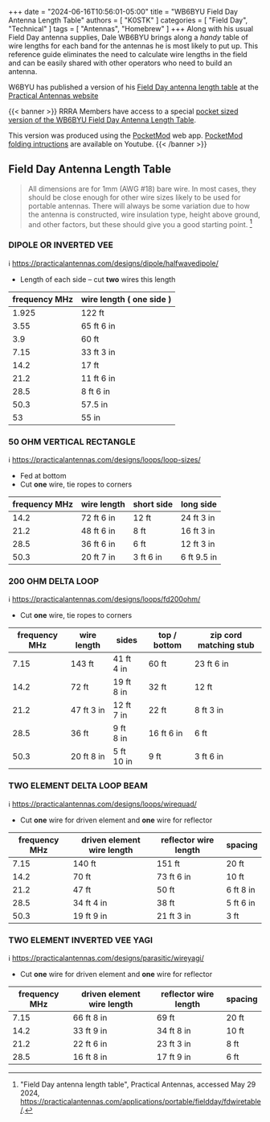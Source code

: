 +++
date = "2024-06-16T10:56:01-05:00"
title = "WB6BYU Field Day Antenna Length Table"
authors = [ "K0STK" ]
categories = [ "Field Day", "Technical" ]
tags = [ "Antennas", "Homebrew" ]
+++
Along with his usual Field Day antenna supplies, Dale WB6BYU brings along a
*handy* table of wire lengths for each band for the antennas he is most likely
to put up. This reference guide eliminates the need to calculate wire lengths
in the field and can be easily shared with other operators who need to build
an antenna.

W6BYU has published a version of his 
[Field Day antenna length table](https://practicalantennas.com/applications/portable/fieldday/fdwiretable/) 
at the
[Practical Antennas website](https://practicalantennas.com/) 

<!--more-->

{{< banner >}}
RRRA Members have access to a special
[pocket sized version of the WB6BYU Field Day Antenna Length Table](https://cloud.rrra.org/index.php/f/71980).

This version was produced using the [PocketMod](https://pocketmod.com) web
app.  [PocketMod folding intructions](https://www.youtube.com/watch?v=IAb31rIeGZo)
are available on Youtube.
{{< /banner >}}

## Field Day Antenna Length Table

>All dimensions are for 1mm (AWG #18) bare wire. In most cases, they
>should be close enough for other wire sizes likely to be used for
>portable antennas. There will always be some variation due to how the
>antenna is constructed, wire insulation type, height above ground, and
>other factors, but these should give you a good starting point. [^1]

[^1]: "Field Day antenna length table", Practical Antennas, accessed May 29 2024, https://practicalantennas.com/applications/portable/fieldday/fdwiretable/.


### DIPOLE OR INVERTED VEE

:information_source: https://practicalantennas.com/designs/dipole/halfwavedipole/
* Length of each side – cut **two** wires this length

| frequency MHz	| wire length ( one side ) |
| ------------- | ------------------------ |
| 1.925	        | 122 ft                   | 
| 3.55          | 65 ft 6 in               | 
| 3.9	        | 60 ft                    | 
| 7.15          | 33 ft 3 in               | 
| 14.2          | 17 ft                    | 
| 21.2          | 11 ft 6 in               | 
| 28.5          | 8 ft 6 in                | 
| 50.3          | 57.5 in                  | 
| 53            | 55 in                    | 

### 50 OHM VERTICAL RECTANGLE

:information_source: https://practicalantennas.com/designs/loops/loop-sizes/
* Fed at bottom
* Cut **one** wire, tie ropes to corners

| frequency MHz	| wire length | short side | long side   |
| ------------- | ----------- | ---------- | ----------- |
| 14.2 | 72 ft 6&nbsp;in  | 12 ft           | 24 ft 3&nbsp;in  |
| 21.2 | 48 ft 6&nbsp;in  | 8 ft            | 16 ft 3&nbsp;in  |
| 28.5 | 36 ft 6&nbsp;in  | 6 ft            | 12 ft 3&nbsp;in  |
| 50.3 | 20 ft 7&nbsp;in  | 3 ft 6&nbsp;in  | 6 ft 9.5&nbsp;in |

### 200 OHM DELTA LOOP

:information_source: https://practicalantennas.com/designs/loops/fd200ohm/
* Cut **one** wire, tie ropes to corners

| frequency MHz | wire length | sides      | top / bottom | zip cord matching stub |
| ------------- | ----------- | ---------- | ------------ | ---------------------- |
| 7.15 | 143 ft           | 41 ft 4&nbsp;in | 60 ft           | 23 ft 6&nbsp;in    |
| 14.2 | 72 ft            | 19 ft 8&nbsp;in | 32 ft           | 12 ft              |
| 21.2 | 47 ft 3&nbsp;in  | 12 ft 7&nbsp;in | 22 ft           | 8 ft 3&nbsp;in     |
| 28.5 | 36 ft            | 9 ft 8&nbsp;in  | 16 ft 6&nbsp;in | 6 ft               |
| 50.3 | 20 ft 8&nbsp;in  | 5 ft 10&nbsp;in | 9 ft            | 3 ft 6&nbsp;in     |

### TWO ELEMENT DELTA LOOP BEAM

:information_source: https://practicalantennas.com/designs/loops/wirequad/
* Cut **one** wire for driven element and **one** wire for reflector

| frequency MHz | driven element wire length | reflector wire length | spacing   |
| ------------- | -------------------------- | --------------------- | --------- |
| 7.15          | 140 ft                     | 151 ft           | 20 ft          |
| 14.2          | 70 ft                      | 73 ft 6&nbsp;in  | 10 ft          |
| 21.2          | 47 ft                      | 50 ft            | 6 ft 8&nbsp;in |
| 28.5          | 34 ft 4&nbsp;in            | 38 ft            | 5 ft 6&nbsp;in |
| 50.3          | 19 ft 9&nbsp;in            | 21 ft 3&nbsp;in  | 3 ft           |

### TWO ELEMENT INVERTED VEE YAGI

:information_source: https://practicalantennas.com/designs/parasitic/wireyagi/
* Cut **one** wire for driven element and **one** wire for reflector

| frequency MHz | driven element wire length | reflector wire length | spacing |
| ------------- | -------------------------- | --------------------- | ------- |
| 7.15          | 66 ft 8&nbsp;in            | 69 ft                 | 20 ft   |
| 14.2          | 33 ft 9&nbsp;in            | 34 ft 8&nbsp;in       | 10 ft   |
| 21.2          | 22 ft 6&nbsp;in            | 23 ft 3&nbsp;in       | 8 ft    |
| 28.5          | 16 ft 8&nbsp;in            | 17 ft 9&nbsp;in       | 6 ft    |
	
